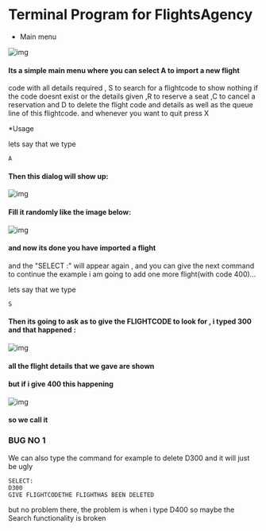 # Terminal Program for FlightsAgency

* Main menu

![img](http://i.imgur.com/ryLV4I9.png)
#### Its a simple main menu where you can select A to import a new flight
code with all details required , S to search for a flightcode to show
nothing if the code doesnt exist or the details given ,R to reserve a seat ,C to cancel a reservation and D to delete the flight code and details as well as the queue line of this flightcode.
and whenever you want to quit press X

*Usage

lets say that we type 
```
A
```
#### Then this dialog will show up:
![img](http://i.imgur.com/aJfMd6g.png)
#### Fill it randomly like the image below:
![img](http://i.imgur.com/sOT0In7.png)
#### and now its done you have imported a flight
and the "SELECT :" will appear again , and you can give the next command
to continue the example i am going to add one more flight(with code 400)...

lets say that we type 
```
S
```
#### Then its going to ask as to give the FLIGHTCODE to look for , i typed 300 and that happened :
![img](http://i.imgur.com/999qEs9.png)
#### all the flight details that we gave are shown

#### but if i give 400 this happening
![img](http://i.imgur.com/C0t6aNW.png)
#### so we call it 
### BUG NO 1

We can also type the command for example to delete D300 and it will just be ugly 
```
SELECT:
D300
GIVE FLIGHTCODETHE FLIGHTHAS BEEN DELETED 
```
but no problem there, the problem is when i type D400 so maybe the Search functionality is broken
